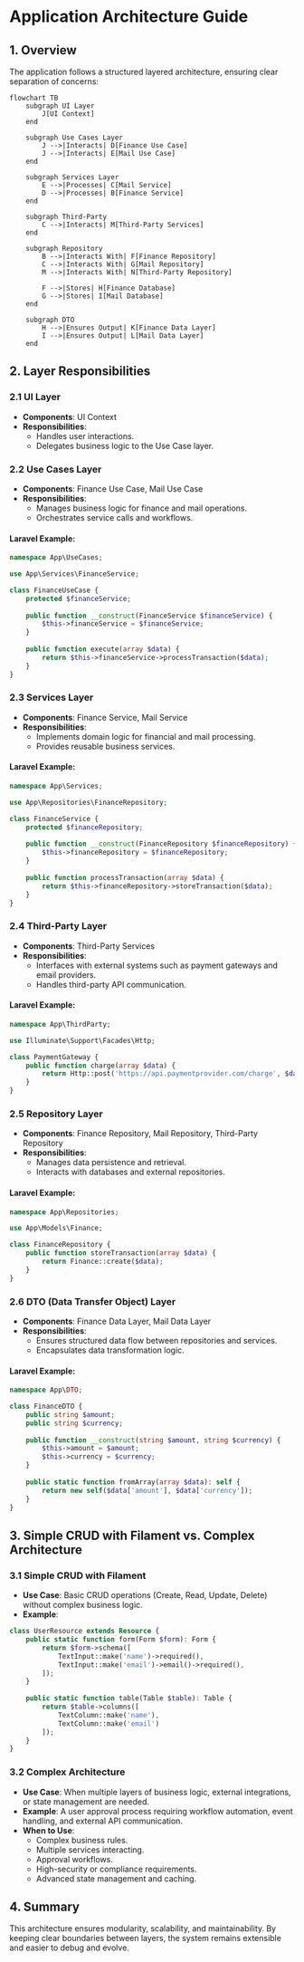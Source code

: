 # Application Architecture Guide

## 1. Overview

The application follows a structured layered architecture, ensuring clear separation of concerns:

```mermaid
flowchart TB
    subgraph UI Layer
        J[UI Context]
    end

    subgraph Use Cases Layer
        J -->|Interacts| D[Finance Use Case]
        J -->|Interacts| E[Mail Use Case]
    end

    subgraph Services Layer
        E -->|Processes| C[Mail Service]
        D -->|Processes| B[Finance Service]
    end

    subgraph Third-Party
        C -->|Interacts| M[Third-Party Services]
    end

    subgraph Repository
        B -->|Interacts With| F[Finance Repository]
        C -->|Interacts With| G[Mail Repository]
        M -->|Interacts With| N[Third-Party Repository]
        
        F -->|Stores| H[Finance Database]
        G -->|Stores| I[Mail Database]
    end
    
    subgraph DTO
        H -->|Ensures Output| K[Finance Data Layer]
        I -->|Ensures Output| L[Mail Data Layer]
    end
```

## 2. Layer Responsibilities

### 2.1 UI Layer
- **Components**: UI Context
- **Responsibilities**:
  - Handles user interactions.
  - Delegates business logic to the Use Case layer.

### 2.2 Use Cases Layer
- **Components**: Finance Use Case, Mail Use Case
- **Responsibilities**:
  - Manages business logic for finance and mail operations.
  - Orchestrates service calls and workflows.

#### Laravel Example:
```php
namespace App\UseCases;

use App\Services\FinanceService;

class FinanceUseCase {
    protected $financeService;
    
    public function __construct(FinanceService $financeService) {
        $this->financeService = $financeService;
    }
    
    public function execute(array $data) {
        return $this->financeService->processTransaction($data);
    }
}
```

### 2.3 Services Layer
- **Components**: Finance Service, Mail Service
- **Responsibilities**:
  - Implements domain logic for financial and mail processing.
  - Provides reusable business services.

#### Laravel Example:
```php
namespace App\Services;

use App\Repositories\FinanceRepository;

class FinanceService {
    protected $financeRepository;
    
    public function __construct(FinanceRepository $financeRepository) {
        $this->financeRepository = $financeRepository;
    }
    
    public function processTransaction(array $data) {
        return $this->financeRepository->storeTransaction($data);
    }
}
```

### 2.4 Third-Party Layer
- **Components**: Third-Party Services
- **Responsibilities**:
  - Interfaces with external systems such as payment gateways and email providers.
  - Handles third-party API communication.

#### Laravel Example:
```php
namespace App\ThirdParty;

use Illuminate\Support\Facades\Http;

class PaymentGateway {
    public function charge(array $data) {
        return Http::post('https://api.paymentprovider.com/charge', $data);
    }
}
```

### 2.5 Repository Layer
- **Components**: Finance Repository, Mail Repository, Third-Party Repository
- **Responsibilities**:
  - Manages data persistence and retrieval.
  - Interacts with databases and external repositories.

#### Laravel Example:
```php
namespace App\Repositories;

use App\Models\Finance;

class FinanceRepository {
    public function storeTransaction(array $data) {
        return Finance::create($data);
    }
}
```

### 2.6 DTO (Data Transfer Object) Layer
- **Components**: Finance Data Layer, Mail Data Layer
- **Responsibilities**:
  - Ensures structured data flow between repositories and services.
  - Encapsulates data transformation logic.

#### Laravel Example:
```php
namespace App\DTO;

class FinanceDTO {
    public string $amount;
    public string $currency;
    
    public function __construct(string $amount, string $currency) {
        $this->amount = $amount;
        $this->currency = $currency;
    }
    
    public static function fromArray(array $data): self {
        return new self($data['amount'], $data['currency']);
    }
}
```

## 3. Simple CRUD with Filament vs. Complex Architecture

### 3.1 Simple CRUD with Filament
- **Use Case**: Basic CRUD operations (Create, Read, Update, Delete) without complex business logic.
- **Example**:
```php
class UserResource extends Resource {
    public static function form(Form $form): Form {
        return $form->schema([
            TextInput::make('name')->required(),
            TextInput::make('email')->email()->required(),
        ]);
    }
    
    public static function table(Table $table): Table {
        return $table->columns([
            TextColumn::make('name'),
            TextColumn::make('email')
        ]);
    }
}
```

### 3.2 Complex Architecture
- **Use Case**: When multiple layers of business logic, external integrations, or state management are needed.
- **Example**: A user approval process requiring workflow automation, event handling, and external API communication.
- **When to Use**:
  - Complex business rules.
  - Multiple services interacting.
  - Approval workflows.
  - High-security or compliance requirements.
  - Advanced state management and caching.

## 4. Summary
This architecture ensures modularity, scalability, and maintainability. By keeping clear boundaries between layers, the system remains extensible and easier to debug and evolve.

